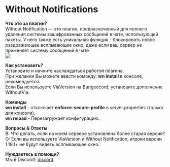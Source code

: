 # Without Notifications

**Что это за плагин?** \
Without Notification — это плагин, предназначенный для полного удаления системы зашифрованных сообщений в чате, использующей пакеты. У него также есть уникальная функция - блокировать новое раздражающее всплывающее окно, даже если ваш сервер не применяет систему сообщений в чате \
![](https://cdn.discordapp.com/attachments/834878536816525344/1002561207603048468/unknown.png)

**Как установить?**\
Установите и начните наслаждаться работой плагина. \
При желании Вы можете ввести команду:  **wn install** в консоле, рекомендуется. \
Если Вы используете ViaVersion на Bungeecord, установите дополнение  WithoutVia.

**Команды** \
**wn install** - отключает **enforce-secure-profile** в server.properties (только для консоли). \
**wn reload** - Перезагружает конфигурацию.

**Вопросы & Ответы** \
В: Что делать, если на моем сервере установлена более старая версия? \
О: Если вы используете ViaVersion и Without Notification, игроки версии 1.19.1+ не будут видеть всплывающее окно. 

**Нуждаетесь в помощи?** \
Мы в Discord!: [discord](https://discord.gg/NtXyCuWPcv).
